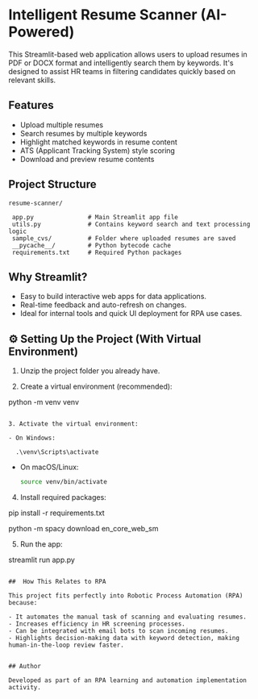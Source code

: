 #  Intelligent Resume Scanner (AI-Powered)

This Streamlit-based web application allows users to upload resumes in PDF or DOCX format and intelligently search them by keywords. It's designed to assist HR teams in filtering candidates quickly based on relevant skills.

##  Features

- Upload multiple resumes
- Search resumes by multiple keywords
- Highlight matched keywords in resume content
- ATS (Applicant Tracking System) style scoring
- Download and preview resume contents

## Project Structure

```
resume-scanner/

 app.py               # Main Streamlit app file
 utils.py             # Contains keyword search and text processing logic
 sample_cvs/          # Folder where uploaded resumes are saved
 __pycache__/         # Python bytecode cache
 requirements.txt     # Required Python packages
```

##  Why Streamlit?

- Easy to build interactive web apps for data applications.
- Real-time feedback and auto-refresh on changes.
- Ideal for internal tools and quick UI deployment for RPA use cases.

## ⚙️ Setting Up the Project (With Virtual Environment)

1. Unzip the project folder you already have.

2. Create a virtual environment (recommended):


python -m venv venv
```

3. Activate the virtual environment:

- On Windows:
  
  .\venv\Scripts\activate
  ```

- On macOS/Linux:
  ```bash
  source venv/bin/activate
  ```

4. Install required packages:


pip install -r requirements.txt

python -m spacy download en_core_web_sm

5. Run the app:


streamlit run app.py
```

##  How This Relates to RPA

This project fits perfectly into Robotic Process Automation (RPA) because:

- It automates the manual task of scanning and evaluating resumes.
- Increases efficiency in HR screening processes.
- Can be integrated with email bots to scan incoming resumes.
- Highlights decision-making data with keyword detection, making human-in-the-loop review faster.


## Author

Developed as part of an RPA learning and automation implementation activity.
